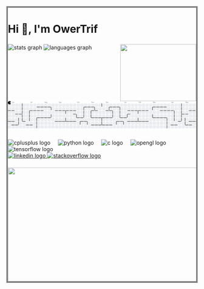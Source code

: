 <div style="border: 4px solid gray;">
<h1 align="left">Hi 👋, I'm OwerTrif</h1>

###

<div align="left">
  <img src="https://github-readme-stats.vercel.app/api?username=owertrif&hide_title=false&hide_rank=false&show_icons=true&include_all_commits=true&count_private=true&disable_animations=false&theme=dracula&locale=en&hide_border=false&order=1" height="150" alt="stats graph"  />
  <img src="https://github-readme-stats.vercel.app/api/top-langs?username=owertrif&locale=en&hide_title=false&layout=compact&card_width=320&langs_count=5&theme=dracula&hide_border=false&order=2" height="150" alt="languages graph"  />
  <img align="right" height="150" width="200" src="https://i.pinimg.com/originals/eb/50/87/eb50875a68b04b0480fa929af2c7547c.gif"  />
</div>

###



###

<br clear="both">

<picture>
  <source media="(prefers-color-scheme: dark)" srcset="https://raw.githubusercontent.com/owertrif/owertrif/output/pacman-contribution-graph-dark.svg">
  <source media="(prefers-color-scheme: light)" srcset="https://raw.githubusercontent.com/owertrif/owertrif/output/pacman-contribution-graph.svg">
  <img alt="pacman contribution graph" src="https://raw.githubusercontent.com/owertrif/owertrif/output/pacman-contribution-graph.svg">
</picture>

###

<div align="left">
  <img src="https://cdn.jsdelivr.net/gh/devicons/devicon/icons/cplusplus/cplusplus-original.svg" height="40" alt="cplusplus logo"  />
  <img width="12" />
  <img src="https://cdn.jsdelivr.net/gh/devicons/devicon/icons/python/python-original.svg" height="40" alt="python logo"  />
  <img width="12" />
  <img src="https://cdn.jsdelivr.net/gh/devicons/devicon/icons/c/c-original.svg" height="40" alt="c logo"  />
  <img width="12" />
  <img src="https://cdn.jsdelivr.net/gh/devicons/devicon/icons/opengl/opengl-original.svg" height="40" alt="opengl logo"  />
  <img width="12" />
  <img src="https://cdn.jsdelivr.net/gh/devicons/devicon/icons/tensorflow/tensorflow-original.svg" height="40" alt="tensorflow logo"  />
</div>

<div align="left">
  <a href="https://www.linkedin.com/in/khripkov-maksim-a1a5a126a/" target="_blank">
    <img src="https://raw.githubusercontent.com/maurodesouza/profile-readme-generator/master/src/assets/icons/social/linkedin/default.svg" width="52" height="40" alt="linkedin logo"  />
  </a>
  <a href="https://stackoverflow.com/users/30438606/owertrif" target="_blank">
    <img src="https://raw.githubusercontent.com/maurodesouza/profile-readme-generator/master/src/assets/icons/social/stackoverflow/default.svg" width="52" height="40" alt="stackoverflow logo"  />
  </a>
</div>

###

<img align="center" height="300" width="10000" src="https://64.media.tumblr.com/96dc66e3ca9ed55759bf56a5cb03d4a5/tumblr_nnx3wcLEKt1qciqqno2_1280.gif"  />
</div>
